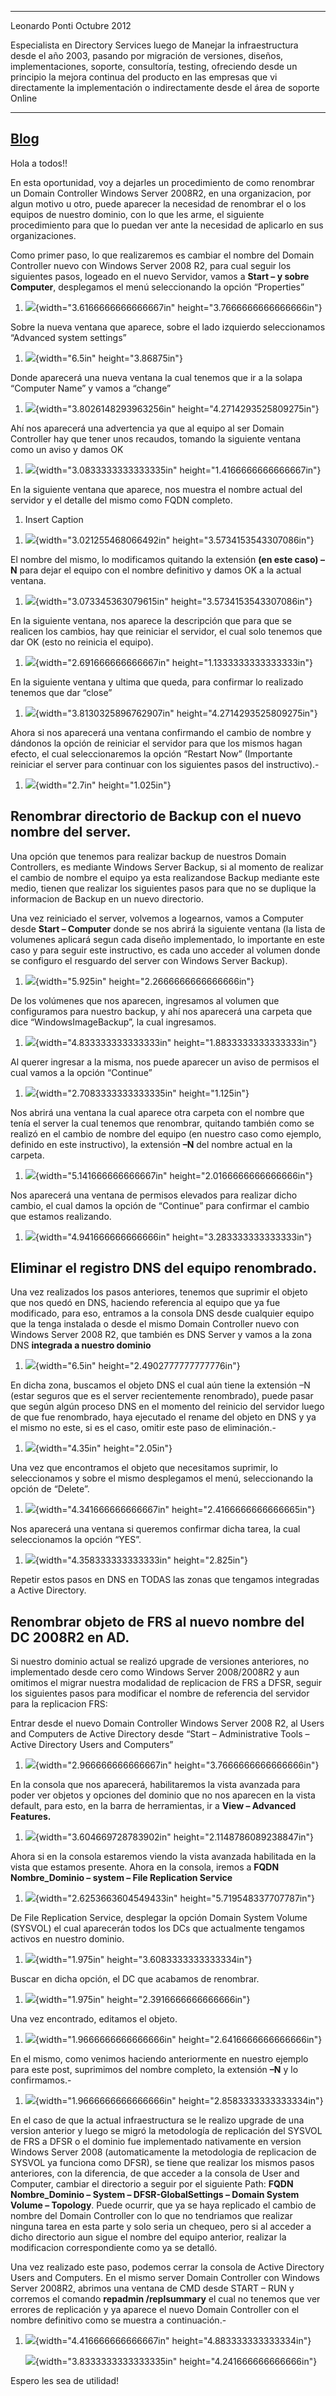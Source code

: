   -----------------------------------------------------------------------------------------------------------------------------------------------------------------------------------------------------------------------------------------------------------------------------------------------------------------------------------------------------------------------------
  Leonardo Ponti                                                                                                                                                                                                                                                                                                                                                 Octubre 2012
                                                                                                                                                                                                                                                                                                                                                                 
  Especialista en Directory Services luego de Manejar la infraestructura desde el año 2003, pasando por migración de versiones, diseños, implementaciones, soporte, consultoría, testing, ofreciendo desde un principio la mejora continua del producto en las empresas que vi directamente la implementación o indirectamente desde el área de soporte Online   
  -------------------------------------------------------------------------------------------------------------------------------------------------------------------------------------------------------------------------------------------------------------------------------------------------------------------------------------------------------------- --------------
  [Blog](http://blogs.itpro.es/leoponti)
  -----------------------------------------------------------------------------------------------------------------------------------------------------------------------------------------------------------------------------------------------------------------------------------------------------------------------------------------------------------------------------

Hola a todos!!

En esta oportunidad, voy a dejarles un procedimiento de como renombrar
un Domain Controller Windows Server 2008R2, en una organizacion, por
algun motivo u otro, puede aparecer la necesidad de renombrar el o los
equipos de nuestro dominio, con lo que les arme, el siguiente
procedimiento para que lo puedan ver ante la necesidad de aplicarlo en
sus organizaciones.

Como primer paso, lo que realizaremos es cambiar el nombre del Domain
Controller nuevo con Windows Server 2008 R2, para cual seguir los
siguientes pasos, logeado en el nuevo Servidor, vamos a **Start – y
sobre Computer**, desplegamos el menú seleccionando la opción
“Properties”

1.  ![](./media/media/image1.png){width="3.6166666666666667in"
    height="3.7666666666666666in"}

Sobre la nueva ventana que aparece, sobre el lado izquierdo
seleccionamos “Advanced system settings”

1.  ![](./media/media/image2.png){width="6.5in" height="3.86875in"}

Donde aparecerá una nueva ventana la cual tenemos que ir a la solapa
“Computer Name” y vamos a “change”

1.  ![](./media/media/image3.png){width="3.8026148293963256in"
    height="4.2714293525809275in"}

Ahí nos aparecerá una advertencia ya que al equipo al ser Domain
Controller hay que tener unos recaudos, tomando la siguiente ventana
como un aviso y damos OK

1.  ![](./media/media/image4.png){width="3.0833333333333335in"
    height="1.4166666666666667in"}

En la siguiente ventana que aparece, nos muestra el nombre actual del
servidor y el detalle del mismo como FQDN completo.

1.  Insert Caption

<!-- -->

1.  ![](./media/media/image5.png){width="3.021255468066492in"
    height="3.5734153543307086in"}

El nombre del mismo, lo modificamos quitando la extensión **(en este
caso) –N** para dejar el equipo con el nombre definitivo y damos OK a la
actual ventana.

1.  ![](./media/media/image6.png){width="3.073345363079615in"
    height="3.5734153543307086in"}

En la siguiente ventana, nos aparece la descripción que para que se
realicen los cambios, hay que reiniciar el servidor, el cual solo
tenemos que dar OK (esto no reinicia el equipo).

1.  ![](./media/media/image7.png){width="2.691666666666667in"
    height="1.1333333333333333in"}

En la siguiente ventana y ultima que queda, para confirmar lo realizado
tenemos que dar “close”

1.  ![](./media/media/image8.png){width="3.8130325896762907in"
    height="4.2714293525809275in"}

Ahora si nos aparecerá una ventana confirmando el cambio de nombre y
dándonos la opción de reiniciar el servidor para que los mismos hagan
efecto, el cual seleccionaremos la opción “Restart Now” (Importante
reiniciar el server para continuar con los siguientes pasos del
instructivo).-

1.  ![](./media/media/image9.png){width="2.7in" height="1.025in"}

Renombrar directorio de Backup con el nuevo nombre del server.
--------------------------------------------------------------

Una opción que tenemos para realizar backup de nuestros Domain
Controllers, es mediante Windows Server Backup, si al momento de
realizar el cambio de nombre el equipo ya esta realizandose Backup
mediante este medio, tienen que realizar los siguientes pasos para que
no se duplique la informacion de Backup en un nuevo directorio.

Una vez reiniciado el server, volvemos a logearnos, vamos a Computer
desde **Start – Computer** donde se nos abrirá la siguiente ventana (la
lista de volumenes aplicará segun cada diseño implementado, lo
importante en este caso y para seguir este instructivo, es cada uno
acceder al volumen donde se configuro el resguardo del server con
Windows Server Backup).

1.  ![](./media/media/image10.png){width="5.925in"
    height="2.2666666666666666in"}

De los volúmenes que nos aparecen, ingresamos al volumen que
configuramos para nuestro backup, y ahí nos aparecerá una carpeta que
dice “WindowsImageBackup”, la cual ingresamos.

1.  ![](./media/media/image11.png){width="4.833333333333333in"
    height="1.8833333333333333in"}

Al querer ingresar a la misma, nos puede aparecer un aviso de permisos
el cual vamos a la opción “Continue”

1.  ![](./media/media/image12.png){width="2.7083333333333335in"
    height="1.125in"}

Nos abrirá una ventana la cual aparece otra carpeta con el nombre que
tenía el server la cual tenemos que renombrar, quitando también como se
realizó en el cambio de nombre del equipo (en nuestro caso como ejemplo,
definido en este instructivo), la extensión **–N** del nombre actual en
la carpeta.

1.  ![](./media/media/image13.png){width="5.141666666666667in"
    height="2.0166666666666666in"}

Nos aparecerá una ventana de permisos elevados para realizar dicho
cambio, el cual damos la opción de “Continue” para confirmar el cambio
que estamos realizando.

1.  ![](./media/media/image14.png){width="4.941666666666666in"
    height="3.283333333333333in"}

Eliminar el registro DNS del equipo renombrado.
-----------------------------------------------

Una vez realizados los pasos anteriores, tenemos que suprimir el objeto
que nos quedó en DNS, haciendo referencia al equipo que ya fue
modificado, para eso, entramos a la consola DNS desde cualquier equipo
que la tenga instalada o desde el mismo Domain Controller nuevo con
Windows Server 2008 R2, que también es DNS Server y vamos a la zona DNS
**integrada a nuestro dominio**

1.  ![](./media/media/image15.png){width="6.5in"
    height="2.4902777777777776in"}

En dicha zona, buscamos el objeto DNS el cual aún tiene la extensión –N
(estar seguros que es el server recientemente renombrado), puede pasar
que según algún proceso DNS en el momento del reinicio del servidor
luego de que fue renombrado, haya ejecutado el rename del objeto en DNS
y ya el mismo no este, si es el caso, omitir este paso de eliminación.-

1.  ![](./media/media/image16.png){width="4.35in" height="2.05in"}

Una vez que encontramos el objeto que necesitamos suprimir, lo
seleccionamos y sobre el mismo desplegamos el menú, seleccionando la
opción de “Delete”.

1.  ![](./media/media/image17.png){width="4.341666666666667in"
    height="2.4166666666666665in"}

Nos aparecerá una ventana si queremos confirmar dicha tarea, la cual
seleccionamos la opción “YES”.

1.  ![](./media/media/image18.png){width="4.358333333333333in"
    height="2.825in"}

Repetir estos pasos en DNS en TODAS las zonas que tengamos integradas a
Active Directory.

Renombrar objeto de FRS al nuevo nombre del DC 2008R2 en AD.
------------------------------------------------------------

Si nuestro dominio actual se realizó upgrade de versiones anteriores, no
implementado desde cero como Windows Server 2008/2008R2 y aun omitimos
el migrar nuestra modalidad de replicacion de FRS a DFSR, seguir los
siguientes pasos para modificar el nombre de referencia del servidor
para la replicacion FRS:

Entrar desde el nuevo Domain Controller Windows Server 2008 R2, al Users
and Computers de Active Directory desde “Start – Administrative Tools –
Active Directory Users and Computers”

1.  ![](./media/media/image19.png){width="2.966666666666667in"
    height="3.7666666666666666in"}

En la consola que nos aparecerá, habilitaremos la vista avanzada para
poder ver objetos y opciones del dominio que no nos aparecen en la vista
default, para esto, en la barra de herramientas, ir a **View – Advanced
Features.**

1.  ![](./media/media/image20.png){width="3.604669728783902in"
    height="2.1148786089238847in"}

Ahora si en la consola estaremos viendo la vista avanzada habilitada en
la vista que estamos presente. Ahora en la consola, iremos a **FQDN
Nombre\_Dominio – system – File Replication Service**

1.  ![](./media/media/image21.png){width="2.6253663604549433in"
    height="5.719548337707787in"}

De File Replication Service, desplegar la opción Domain System Volume
(SYSVOL) el cual aparecerán todos los DCs que actualmente tengamos
activos en nuestro dominio.

1.  ![](./media/media/image22.png){width="1.975in"
    height="3.6083333333333334in"}

Buscar en dicha opción, el DC que acabamos de renombrar.

1.  ![](./media/media/image23.png){width="1.975in"
    height="2.3916666666666666in"}

Una vez encontrado, editamos el objeto.

1.  ![](./media/media/image24.png){width="1.9666666666666666in"
    height="2.6416666666666666in"}

En el mismo, como venimos haciendo anteriormente en nuestro ejemplo para
este post, suprimimos del nombre completo, la extensión **–N** y lo
confirmamos.-

1.  ![](./media/media/image25.png){width="1.9666666666666666in"
    height="2.8583333333333334in"}

En el caso de que la actual infraestructura se le realizo upgrade de una
version anterior y luego se migró la metodología de replicación del
SYSVOL de FRS a DFSR o el dominio fue implementado nativamente en
version Windows Server 2008 (automaticamente la metodologia de
replicacion de SYSVOL ya funciona como DFSR), se tiene que realizar los
mismos pasos anteriores, con la diferencia, de que acceder a la consola
de User and Computer, cambiar el directorio a seguir por el siguiente
Path: **FQDN Nombre\_Dominio – System – DFSR-GlobalSettings – Domain
System Volume – Topology**. Puede ocurrir, que ya se haya replicado el
cambio de nombre del Domain Controller con lo que no tendriamos que
realizar ninguna tarea en esta parte y solo seria un chequeo, pero si al
acceder a dicho directorio aun sigue el nombre del equipo anterior,
realizar la modificacion correspondiente como ya se detalló.

Una vez realizado este paso, podemos cerrar la consola de Active
Directory Users and Computers. En el mismo server Domain Controller con
Windows Server 2008R2, abrimos una ventana de CMD desde START – RUN y
corremos el comando **repadmin /replsummary** el cual no tenemos que ver
errores de replicación y ya aparece el nuevo Domain Controller con el
nombre definitivo como se muestra a continuación.-

1.  ![](./media/media/image26.png){width="4.416666666666667in"
    height="4.883333333333334in"}

    ![](./media/media/image27.png){width="3.8333333333333335in"
    height="4.241666666666666in"}

Espero les sea de utilidad!

